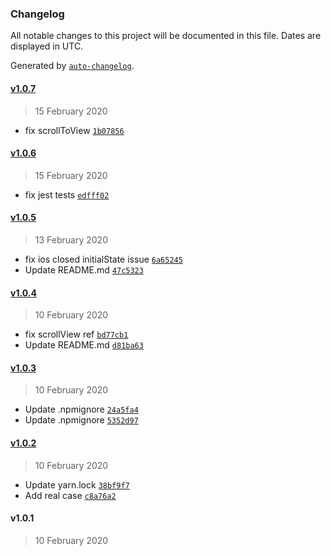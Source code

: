 ### Changelog

All notable changes to this project will be documented in this file. Dates are displayed in UTC.

Generated by [`auto-changelog`](https://github.com/CookPete/auto-changelog).

#### [v1.0.7](https://github.com/busfor/react-native-collapsible-navbar-scrollview/compare/v1.0.6...v1.0.7)

> 15 February 2020

- fix scrollToView [`1b07856`](https://github.com/busfor/react-native-collapsible-navbar-scrollview/commit/1b0785690290ff1c9e30f0566129ceefa40337cd)

#### [v1.0.6](https://github.com/busfor/react-native-collapsible-navbar-scrollview/compare/v1.0.5...v1.0.6)

> 15 February 2020

- fix jest tests [`edfff02`](https://github.com/busfor/react-native-collapsible-navbar-scrollview/commit/edfff029ddbfcc29eb21b944a229bd68fc909cc7)

#### [v1.0.5](https://github.com/busfor/react-native-collapsible-navbar-scrollview/compare/v1.0.4...v1.0.5)

> 13 February 2020

- fix ios closed initialState issue [`6a65245`](https://github.com/busfor/react-native-collapsible-navbar-scrollview/commit/6a65245cccaf22b5883141f14e580f33b6a3ab8a)
- Update README.md [`47c5323`](https://github.com/busfor/react-native-collapsible-navbar-scrollview/commit/47c532369be3a60e88355c9e1ece0e61fe91bb6c)

#### [v1.0.4](https://github.com/busfor/react-native-collapsible-navbar-scrollview/compare/v1.0.3...v1.0.4)

> 10 February 2020

- fix scrollView ref [`bd77cb1`](https://github.com/busfor/react-native-collapsible-navbar-scrollview/commit/bd77cb1a43ce55428ce6eb93cd723825e702c377)
- Update README.md [`d81ba63`](https://github.com/busfor/react-native-collapsible-navbar-scrollview/commit/d81ba63b2326855ee6cdb0d818e3db164f7367c7)

#### [v1.0.3](https://github.com/busfor/react-native-collapsible-navbar-scrollview/compare/v1.0.2...v1.0.3)

> 10 February 2020

- Update .npmignore [`24a5fa4`](https://github.com/busfor/react-native-collapsible-navbar-scrollview/commit/24a5fa489c96e3e53c3854f5792521def3134fbb)
- Update .npmignore [`5352d97`](https://github.com/busfor/react-native-collapsible-navbar-scrollview/commit/5352d97099b29cdf8066d6e98268cc42286e48b6)

#### [v1.0.2](https://github.com/busfor/react-native-collapsible-navbar-scrollview/compare/v1.0.1...v1.0.2)

> 10 February 2020

- Update yarn.lock [`38bf9f7`](https://github.com/busfor/react-native-collapsible-navbar-scrollview/commit/38bf9f7fc4039a33c73ccf86b5e4564e56146da4)
- Add real case [`c8a76a2`](https://github.com/busfor/react-native-collapsible-navbar-scrollview/commit/c8a76a2c90a42f3d09ea01b70d426a0ac78fd2b0)

#### v1.0.1

> 10 February 2020
